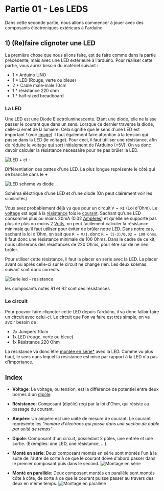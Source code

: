 # Partie 01 - Les LEDS

Dans cette seconde partie, nous allons commencer à jouer avec des composants éléctroniques extérieurs à l'arduino.

## 1) (Re)faire clignoter une LED
La première chose que nous allons faire, est de faire comme dans la partie précédente, mais avec une LED extérieure à l'arduino. Pour réaliser cette partie, vous aurez besoin du matériel suivant :
* 1 * Arduino UNO
* 1 * LED (Rouge, verte ou bleue)
* 2 * Cable male-male 10cm
* 1 * résistance 220 ohm
* 1 * half-sized breadboard

### La LED
Une LED est une Diode Electroluminescente. Etant une diode, elle ne laisse passer le courant que dans un sens. Lorsque ce dernier traverse la diode, celle-ci émet de la lumière. Cela signifie que le sens d'une LED est important ! (voir <a href="led_leg">image</a>)
Il faut également faire attention à la tension qui passe dans la LED (le voltage). Pour ceci, il faut utiliser une résistance, afin de réduire le voltage qui sort initialement de l'Arduino (+5V). On va donc devoir calculer la résistance nécessaire pour ne pas brûler la LED.

<a name="led_leg">![LED + et -](img/LEDlegs.png)</a>

Différentiation des pattes d'une LED. La plus longue représente le côté qui se branche dans le **+**

<a name="led_scheme">![LED scheme vs diode](img/ledvsdiode.png)</a>

Schéma éléctrique d'une LED et d'une diode (On peut clairement voir les similarités)

Vous avez probablement déjà vu que pour un circuit `V = RI` (Loi d'Ohm). Le <a href="index_voltage">voltage</a> est égal à la <a href="index_resistance">résistance</a> fois le <a href="index_courant">courant</a>. Sachant qu'une LED consomme plus ou moins 20mA (0.02 <a href="index_ampere">Ampères</a>) et qu'elle ne supporte pas plus de plus ou moins 2 <a href="index_voltage">Volts</a>, on peut facilement calculer la résistance minimale qu'il faut utiliser pour éviter de brûler notre LED. Dans notre cas, sachant la loi d'Ohm, on sait que `R = V/I`, donc `R = (5-3)/0.02 = 100 Ohms`. Il faut donc une résistance minimale de 100 Ohms. Dans le cadre de ce kit, nous utiliserons des résistances de 220 Ohms, pour être sûr de ne rien brûler.

Pour utiliser cette résistance, il faut la placer en série avec la LED. La placer avant ou après celle-ci sur le circuit ne change rien. Les deux scémas suivant sont donc corrects.

![Serie led - resistance](img/schemeledres.png)

les composants notés R1 et R2 sont des résistances

### Le circuit

Pour pouvoir faire clignoter cette LED depuis l'arduino, il va donc falloir faire un circuit avec celui-ci. Le circuit que l'on va faire est très simple, on va avoir besoin de :
* 2x Jumpers 10cm
* 1x LED (rouge, verte ou bleue)
* 1x Résistance 220 Ohm

La résistance va donc être <a href="#mount_serial">montée en série*</a> avec la LED. Comme vu plus haut, le sens dans lequel la résistance est mise par rapport à la LED n'a pas d'importance.

## Index
* <a name="index_voltage">**Voltage**</a>: Le voltage, ou tension, est la différence de potentiel entre deux bornes d'un <a href="index_dipole">dipôle</a>.
* <a name="index_resistance">**Résistance**</a>: Composant (dipôle) régi par la loi d'Ohm, qui résiste au passage du courant.
* <a name="index_ampere">**Ampère**</a>: Un ampère est une unité de mesure de courant. Le courant représente les *"nombre d'électrons qui passe dans une section de cable par unité de temps"*
* <a name="index_dipole">**Dipole**</a>: Composant d'un circuit, possédant 2 pôles, une entrée et une sortie. (Exemples: une LED, une résistance, ...).
* <a name="mount_serial">**Monté en série**</a>: Deux composant montés en série sont montés l'un à la suite de l'autre de sorte à ce que le courant doive d'abord passer dans le premier composant puis dans le second.
![Montage en série](img/serial_mount.png)

* <a name="mount_Parallel">**Monté en parallèle**</a>: Deux composant montés en parallèle sont montés côte à côte, de sorte à ce que le courant puisse passer au travers des deux en même temps.
![Montage en parallèle](img/parallel_mount.png)

